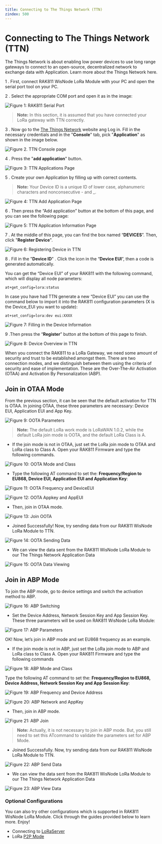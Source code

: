 ```yaml
---
title: Connecting to The Things Network (TTN)
zindex: 500
---
```

# Connecting to The Things Network (TTN)

The Things Network is about enabling low power devices to use long range gateways to connect to an open-source, decentralized network to exchange data with Application. Learn more about the Things Network here.

1 . First, connect RAK811 WisNode LoRa Module with your PC and open the serial port tool on your PC.

2 . Select the appropriate COM port and open it as in the image: 

![Figure 1: RAK811 Serial Port](images/serialportttn.png)

>**Note:** In this section, it is assumed that you have connected your LoRa gateway with TTN correctly.

3 . Now go to the [The Things Network](https://www.thethingsnetwork.org/) website ang Log in. Fill in the necessary credentials and in the "**Console**" tab, pick "**Application**" as shown in the image below.

![Figure 2. TTN Console page](images/ttnlogin.jpg)

4 . Press the "**add application**" button.

![Figure 3: TTN Applications Page](images/ttnapplication.jpg)

5 . Create your own Application by filling up with correct contents.
>**Note:** Your Device ID is a unique ID of lower case, alphanumeric characters and nonconsecutive - and _.

![Figure 4: TTN Add Application Page](images/addapplication.jpg)

6 . Then press the “Add application” button at the bottom of this page, and you can see the following page: 

![Figure 5: TTN Application Information Page](images/adddevice.jpg)

7 . At the middle of this page, you can find the box named “**DEVICES**”. Then, click "**Register Device**". 

![Figure 6: Registering Device in TTN](images/register.jpg)

8 . Fill in the "**Device ID**" . Click the icon in the “**Device EUI**”, then a code is generated automatically. 

You can get the “Device EUI” of your RAK811 with the following command, which will display all node parameters:

```
at+get_config=lora:status
```

In case you have had TTN generate a new “Device EUI” you can use the command below to import it into the RAK811 configuration parameters (X is the Device_EUI you want to update):

```
at+set_config=lora:dev eui:XXXX
```
![Figure 7: Filling in the Device Information](images/ttnparamaters.jpg)


9 .Then press the “**Register**” button at the bottom of this page to finish.

![Figure 8: Device Overview in TTN](images/deviceEUI.jpg)

When you connect the RAK811 to a LoRa Gateway, we need some amount of security and trust to be established amongst them. There are two connection modes, and we distinguish between them using the criteria of security and ease of implementation. These are the Over-The-Air Activation (OTAA) and Activation By Personalization (ABP).

## Join in OTAA Mode

From the previous section, it can be seen that the default activation for TTN is OTAA. In joining OTAA, these three parameters are necessary: Device EUI, Application EUI and App Key.

![Figure 9: OOTA Parameters](images/ootaparameters.jpg)

>**Note:** The default LoRa work mode is LoRaWAN 1.0.2, while the default LoRa join mode is OOTA, and the default LoRa Class is A.

* If the join mode is not in OTAA, just set the LoRa join mode to OTAA and LoRa class to Class A. Open your RAK811 Firmware and type the following commands.

![Figure 10: OOTA Mode and Class](images/ootamodeandclass.jpg)

* Type the following AT command to set the: **Frequency/Region to EU868, Device EUI, Application EUI and Application Key**:

![Figure 11: OOTA Frequency and DeviceEUI](images/ootafrequencyanddeviceeui.jpg)

![Figure 12: OOTA Appkey and AppEUI](images/ootaappkeyappeui.jpg)

* Then, join in OTAA mode.

![Figure 13: Join OOTA](images/joinoota.jpg)

* Joined Successfully! Now, try sending data from our RAK811 WisNode LoRa Module to TTN.

![Figure 14: OOTA Sending Data](images/ootasendingdata.jpg)

* We can view the data sent from the RAK811 WisNode LoRa Module to our The Things Network Application Data

![Figure 15: OOTA Data Viewing](images/ootadataviewing.jpg)

## Join in ABP Mode

To join the ABP mode, go to device settings and switch the activation method to ABP.

![Figure 16: ABP Switching](images/abpswitching.jpg)

* Set the Device Address, Network Session Key and App Session Key. These three parameters will be used on RAK811 WisNode LoRa Module:

![Figure 17: ABP Parameters](images/abpparameters.jpg)

OK! Now, let’s join in ABP mode and set EU868 frequency as an example.

* If the join mode is not in ABP, just set the LoRa join mode to ABP and LoRa class to Class A. Open your RAK811 Firmware and type the following commands

![Figure 18: ABP Mode and Class](images/abpmodeclass.jpg)

Type the following AT command to set the: **Frequency/Region to EU868, Device Address, Network Session Key and App Session Key**:

![Figure 19: ABP Frequency and Device Address](images/abpfreqanddevadd.jpg)

![Figure 20: ABP Network and AppKey](images/abpnetworkandapplicationkey.jpg)

* Then, join in ABP mode.

![Figure 21: ABP Join](images/abpjoin.jpg)

>**Note:** Actually, it is not necessary to join in ABP mode. But, you still need to set this ATcommand to validate the parameters set for ABP Mode.

* Joined Successfully. Now, try sending data from our RAK811 WisNode LoRa Module to TTN.

![Figure 22: ABP Send Data](images/abpsend.jpg)

* We can view the data sent from the RAK811 WisNode LoRa Module to our The Things Network Application Data

![Figure 23: ABP View Data](images/abpdataview.jpg)

### Optional Configurations
You can also try other configurations which is supported in RAK811 WisNode LoRa Module. Click through the guides provided below to learn more. Enjoy!
* Connecting to [LoRaServer](https://doc.rakwireless.com/rak811-wisnode-lora-module/connecting-to-loraserver)
* LoRa [P2P Mode](https://doc.rakwireless.com/rak811-wisnode-lora-module/lora-p2p-mode)

